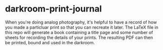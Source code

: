 # darkroom-print-journal
When you're doing analog photography, it's helpful to have a record of how you made a particluar print so that you can recreate it later. The LaTeX file in this repo will generate a book containing a title page and some number of sheets for recording the details of your prints. The resulting PDF can then be printed, bound and used in the darkroom.
